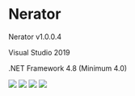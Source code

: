 # Nerator
  <p>Nerator v1.0.0.4</p>
  <p>Visual Studio 2019</p>
  <p>.NET Framework 4.8 (Minimum 4.0)</p>
  <img src="https://www.photo.herominyum.com/resimler/2020/05/14/OQpU.png" />
  <img src="https://www.photo.herominyum.com/resimler/2020/05/19/OrsF.png" />
  <img src="https://www.photo.herominyum.com/resimler/2020/05/19/OIAS.png" />
  <img src="https://www.photo.herominyum.com/resimler/2020/05/19/OOD2.png" />